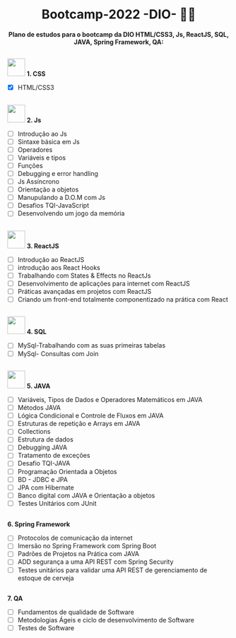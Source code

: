 
<h1 align="center">
Bootcamp-2022 -DIO- 👩‍💻
</h1>

<h4 align="center">
Plano de estudos para o bootcamp da DIO HTML/CSS3, Js, ReactJS, SQL, JAVA, Spring Framework, QA:
</h4>

##


 
  <img src="./assets/css.ico" width="40" height="40"> **1. CSS**
 
- [x] HTML/CSS3 

##

<img src="./assets/javascript.ico" width="40" height="40"> **2. Js**
- [ ] Introdução ao Js
- [ ] Sintaxe básica em Js
- [ ] Operadores
- [ ] Variáveis e tipos
- [ ] Funções
- [ ] Debugging e error handling
- [ ] Js Assíncrono
- [ ] Orientação a objetos
- [ ] Manupulando a D.O.M com Js
- [ ] Desafios TQI-JavaScript
- [ ] Desenvolvendo um jogo da memória

##

<img src="./assets/react-js.ico" width="40" height="40"> **3. ReactJS**
- [ ] Introdução ao ReactJS
- [ ] introdução aos React Hooks
- [ ] Trabalhando com States & Effects no ReactJs
- [ ] Desenvolvimento de aplicações para internet com ReactJS
- [ ] Práticas avançadas em projetos com ReactJS
- [ ] Criando um front-end totalmente componentizado na prática com React

##

<img src="./assets/mysql.ico" width="40" height="40"> **4. SQL**
- [ ] MySql-Trabalhando com as suas primeiras tabelas
- [ ] MySql- Consultas com Join

##

<img src="./assets/java.ico" width="40" height="40"> **5. JAVA**
- [ ] Variáveis, Tipos de Dados e Operadores Matemáticos em JAVA
- [ ] Métodos JAVA
- [ ] Lógica Condicional e Controle de Fluxos em JAVA
- [ ] Estruturas de repetição e Arrays em JAVA
- [ ] Collections
- [ ] Estrutura de dados 
- [ ] Debugging JAVA
- [ ] Tratamento de exceções 
- [ ] Desafio TQI-JAVA
- [ ] Programação Orientada a Objetos
- [ ] BD - JDBC e JPA
- [ ] JPA com Hibernate
- [ ] Banco digital com JAVA e Orientação a objetos
- [ ] Testes Unitários com JUnit

##

**6. Spring Framework**
- [ ] Protocolos de comunicação da internet
- [ ] Imersão no Spring Framework com Spring Boot
- [ ] Padrões de Projetos na Prática com JAVA
- [ ] ADD segurança a uma API REST com Spring Security
- [ ] Testes unitários para validar uma API REST de gerenciamento de estoque de cerveja

##

**7. QA**
- [ ] Fundamentos de qualidade de Software
- [ ] Metodologias Ágeis e ciclo de desenvolvimento de Software
- [ ] Testes de Software
